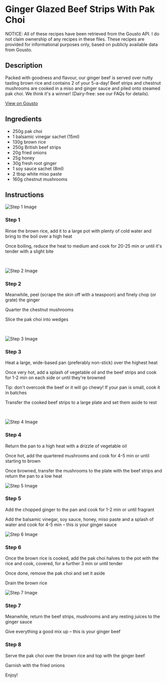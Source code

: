# Ginger Glazed Beef Strips With Pak Choi

NOTICE: All of these recipes have been retrieved from the Gousto API. I do not claim ownership of any recipes in these files. These recipes are provided for informational purposes only, based on publicly available data from Gousto.

## Description

Packed with goodness and flavour, our ginger beef is served over nutty tasting brown rice and contains 2 of your 5-a-day! Beef strips and chestnut mushrooms are cooked in a miso and ginger sauce and piled onto steamed pak choi. We think it's a winner! (Dairy-free: see our FAQs for details).

[View on Gousto](https://www.gousto.co.uk/recipes/cookbook/ginger-glazed-beef-strips-with-pak-choi)

## Ingredients

- 250g pak choi
- 1 balsamic vinegar sachet (15ml)
- 130g brown rice 
- 250g British beef strips
- 20g fried onions 
- 25g honey 
- 30g fresh root ginger
- 1 soy sauce sachet (8ml)
- 2 tbsp white miso paste
- 160g chestnut mushrooms

## Instructions

![Step 1 Image](https://production-media.gousto.co.uk/cms/recipe-step-image/1333.-step-1-x200.jpg)

### Step 1

Rinse the brown rice, add it to a large pot with plenty of cold water and bring to the boil over a high heat


Once boiling, reduce the heat to medium and cook for 20-25 min or until it's tender with a slight bite


&nbsp;

![Step 2 Image](https://production-media.gousto.co.uk/cms/recipe-step-image/1333.-step-2-x200.jpg)

### Step 2

Meanwhile, peel (scrape the skin off with a teaspoon) and finely chop (or grate) the ginger


Quarter the chestnut mushrooms&nbsp;


Slice the pak&nbsp;choi&nbsp;into wedges


&nbsp;

![Step 3 Image](https://production-media.gousto.co.uk/cms/recipe-step-image/1333.-step-3-x200.jpg)

### Step 3

Heat a large, wide-based pan (preferably non-stick) over the&nbsp;highest heat


Once very hot, add a splash of vegetable oil and the beef strips and cook for 1-2 min on each side or until they're browned


Tip: don't overcook the beef or it will go chewy! If your pan is small, cook it in batches


Transfer the cooked beef strips to a large plate and set them aside to rest


&nbsp;

![Step 4 Image](https://production-media.gousto.co.uk/cms/recipe-step-image/1333.-step-4-x200.jpg)

### Step 4

Return the pan to a high heat with a drizzle of vegetable oil&nbsp;


Once hot, add the&nbsp;quartered mushrooms and cook for 4-5 min or until starting to brown


Once browned, transfer the mushrooms to the plate with the beef strips and return the pan to a low heat

![Step 5 Image](https://production-media.gousto.co.uk/cms/recipe-step-image/1333.-step-5-x200.jpg)

### Step 5

Add the chopped ginger to the pan and cook for 1-2 min or until fragrant&nbsp;


Add the balsamic vinegar, soy sauce, honey,&nbsp;miso paste&nbsp;and a splash of water and cook for 4-5 min &ndash; this is your ginger sauce

![Step 6 Image](https://production-media.gousto.co.uk/cms/recipe-step-image/1333.-step-6-x200.jpg)

### Step 6

Once the brown rice is cooked, add the pak choi halves&nbsp;to the pot with the rice&nbsp;and cook, covered, for a further 3 min or until tender


Once done,&nbsp;remove the pak choi&nbsp;and set it aside


Drain the&nbsp;brown rice

![Step 7 Image](https://production-media.gousto.co.uk/cms/recipe-step-image/1333.-step-7-x200.jpg)

### Step 7

Meanwhile, return the beef strips,&nbsp;mushrooms&nbsp;and any resting juices to the ginger sauce


Give everything a good mix up &ndash; this is your ginger beef

### Step 8

Serve the pak&nbsp;choi&nbsp;over the brown rice and top with the ginger beef&nbsp;


Garnish with the fried&nbsp;onions


Enjoy!

